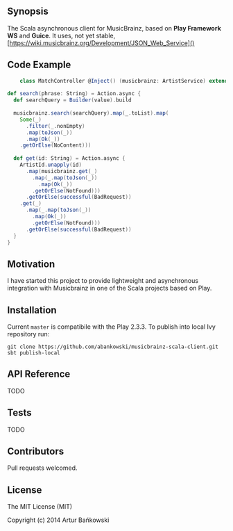## Synopsis

The Scala asynchronous client for MusicBrainz, based on **Play Framework WS** and **Guice**. It uses, not yet stable,  [https://wiki.musicbrainz.org/Development/JSON_Web_Service]()

## Code Example

```scala
    class MatchController @Inject() (musicbrainz: ArtistService) extends Controller {
 
def search(phrase: String) = Action.async {
  def searchQuery = Builder(value).build
           
  musicbrainz.search(searchQuery).map(_.toList).map(
    Some(_)
      .filter(_.nonEmpty)
      .map(toJson(_))
      .map(Ok(_))
    .getOrElse(NoContent)))
      
  def get(id: String) = Action.async {
    ArtistId.unapply(id)
      .map(musicbrainz.get(_)
        .map(_.map(toJson(_))
          .map(Ok(_))
        .getOrElse(NotFound)))
      .getOrElse(successful(BadRequest))
    .get(_)
      .map(_.map(toJson(_))
        .map(Ok(_))
        .getOrElse(NotFound)))
      .getOrElse(successful(BadRequest))
  }
}
```

## Motivation

I have started this project to provide lightweight and asynchronous integration with Musicbrainz in one of the Scala projects based on Play.

## Installation

Current `master` is compatibile with the Play 2.3.3. To publish into local Ivy repository run:

    git clone https://github.com/abankowski/musicbrainz-scala-client.git
    sbt publish-local

## API Reference

TODO

## Tests

TODO

## Contributors

Pull requests welcomed.

## License

The MIT License (MIT)

Copyright (c) 2014 Artur Bańkowski